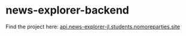 # news-explorer-backend

Find the project here: [api.news-explorer-jl.students.nomoreparties.site](api.news-explorer-jl.students.nomoreparties.site)